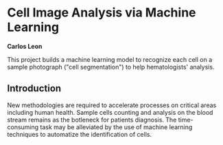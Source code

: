 # Cell Image Analysis via Machine Learning
__Carlos Leon__


This project builds a machine learning model to recognize each cell on a sample photograph ("cell segmentation") to help hematologists' analysis.

## Introduction
New methodologies are required to accelerate processes  on critical areas including human health. Sample cells counting and analysis on the blood stream remains as the botleneck for patients diagnosis. The time-consuming task may be alleviated by the use of machine learning techniques to automatize the identification of cells.

